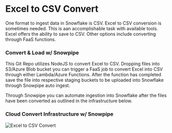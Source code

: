 # Excel to CSV Convert
One format to ingest data in Snowflake is CSV. Excel to CSV conversion is sometimes needed. This is aan accomplishable task with available tools. Excel offers the ability to save to CSV. Other options include converting through FaaS functions.

### Convert & Load w/ Snowpipe
This Git Repo utilizes NodeJS to convert Excel to CSV. Dropping files into S3/Azure Blob bucket you can trigger a FaaS job to convert Excel into CSV through either Lambda/Azure Functions. After the function has completed  save the file into respective staging buckets to be uploaded into Snowflake through Snowpipe auto ingest.

Through Snowpipe you can automate ingestion into Snowflake after the files have been converted as outlined in the infrastructure below.

### Cloud Convert Infrastructure w/ Snowpipe
![Excel to CSV Convert](https://github.com/mariusndini/SQLQueryReports/blob/master/img/xlx-csv.png)



